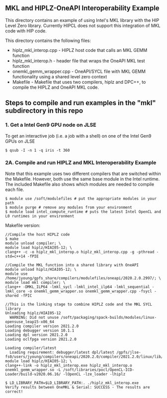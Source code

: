 ## MKL and HIPLZ-OneAPI Interoperability Example 

This directory contains an example of using Intel's MKL library with the HIP Level Zero
library. Currently HIPCL does not support this integration of MKL code with HIP code.

This directory contains the following files:
* hiplz_mkl_interop.cpp - HIPLZ host code that calls an MKL GEMM function
* hiplz_mkl_interop.h - header file that wraps the OneAPI MKL test function
* onemkl_gemm_wrapper.cpp - OneAPI/SYCL file with MKL GEMM functionality using a shared level zero context
* Makefile - Makefile that uses two compilers, hiplz and DPC++, to compile the HIPLZ and OneAPI MKL code.

## Steps to compile and run examples in the "mkl" subdirectory in this repo 

### 1. Get a Intel Gen9 GPU node on JLSE

To get an interactive job (i.e. a job with a shell) on one of the Intel Gen9 GPUs on JLSE

```
$ qsub -I -n 1 -q iris -t 360
```


### 2A. Compile and run HIPLZ and MKL Interoperability Example

Note that this example uses two different compilers that are switched within the Makefile. However, both use the same base module in the Intel runtime. The included Makefile also shows which modules are needed to compile each file.
```
$ module use /soft/modulefiles # put the appropriate modules in your path
$ module purge # remove any modules from your environment
$ module load intel_compute_runtime # puts the latest Intel OpenCL and L0 runtimes in your environment
```

Makefile version:
```
//Compile the host HIPLZ code
$ make
module unload compiler; \
module load hiplz/HIAI05-12; \
clang++ -c -o hiplz_mkl_interop.o hiplz_mkl_interop.cpp -g -pthread -std=c++14 -fPIE

//Compile the MKL function into a shared library with OneAPI
module unload hiplz/HIAI05-12; \
module use /home/jyoung/gpfs_share/compilers/modulefiles/oneapi/2020.2.0.2997/; \
module load mkl compiler; \
clang++ -DMKL_ILP64 -lmkl_sycl -lmkl_intel_ilp64 -lmkl_sequential -lmkl_core -o onemkl_gemm_wrapper.so onemkl_gemm_wrapper.cpp -fsycl -shared -fPIC

//This is the linking stage to combine HIPLZ code and the MKL SYCL library
Unloading hiplz/HIAI05-12
  WARNING: Did not unuse /soft/packaging/spack-builds/modules/linux-opensuse_leap15-x86_64
Loading compiler version 2021.2.0
Loading debugger version 10.1.1
Loading dpl version 2021.2.0
Loading oclfpga version 2021.2.0

Loading compiler/latest
  Loading requirement: debugger/latest dpl/latest /gpfs/jlse-fs0/users/jyoung/compilers/oneapi/2020.2.0/compiler/2021.2.0/linux/lib/oclfpga/modulefiles/oclfpga
module load hiplz/HIAI05-12; \
clang++-link -o hiplz_mkl_interop.exe hiplz_mkl_interop.o onemkl_gemm_wrapper.so -L /soft/libraries/pocl/OpenCL-ICD-Loader/build-v2020.06.16/ -lOpenCL -lze_loader -lhiplz

$ LD_LIBRARY_PATH=$LD_LIBRARY_PATH:. ./hiplz_mkl_interop.exe
Verify results between OneMKL & Serial: SUCCESS - The results are correct!
```
